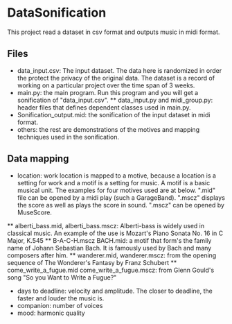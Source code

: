 # DataSonification

This project read a dataset in csv format and outputs music in midi format.

## Files
* data_input.csv: The input dataset. The data here is randomized in order the protect the privacy of the original data. The dataset is a record of working on a particular project over the time span of 3 weeks.
* main.py: the main program. Run this program and you will get a sonification of "data_input.csv".
** data_input.py and midi_group.py: header files that defines dependent classes used in main.py.
* Sonification_output.mid: the sonification of the input dataset in midi format.
* others: the rest are demonstrations of the motives and mapping techniques used in the sonification.

## Data mapping
* location: work location is mapped to a motive, because a location is a setting for work and a motif is a setting for music. A motif is a basic musical unit. The examples for four motives used are at below. ".mid" file can be opened by a midi play (such a GarageBand). ".mscz" displays the score as well as plays the score in sound. ".mscz" can be opened by MuseScore.

** alberti_bass.mid, alberti_bass.mscz: Alberti-bass is widely used in classical music. An example of the use is Mozart's Piano Sonata No. 16 in C Major, K.545 
** B-A-C-H.mscz BACH.mid: a motif that form's the family name of Johann Sebastian Bach. It is famously used by Bach and many composers after him.
** wanderer.mid, wanderer.mscz: from the opening sequence of The Wonderer's Fantasy by Franz Schubert
** come_write_a_fugue.mid come_write_a_fugue.mscz: from Glenn Gould's song "So you Want to Write a Fugue?"
* days to deadline: velocity and amplitude. The closer to deadline, the faster and louder the music is.
* companion: number of voices
* mood: harmonic quality
		

